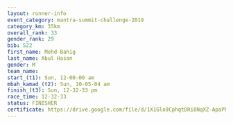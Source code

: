 ```yaml
---
layout: runner-info 
event_category: mantra-summit-challenge-2019 
category_km: 35km 
overall_rank: 33
gender_rank: 29
bib: 522
first_name: Mohd Bahig
last_name: Abul Hasan
gender: M
team_name: 
start_(t1): Sun, 12-00-00 am
mbah_kamad_(t2): Sun, 10-05-04 am
finish_(t3): Sun, 12-32-33 pm
race_time: 12-32-33
status: FINISHER
certificate: https://drive.google.com/file/d/1X1Glo9CphqtDRi8NqXZ-ApaPh5XT-aOd/view?usp=sharing
---
```

